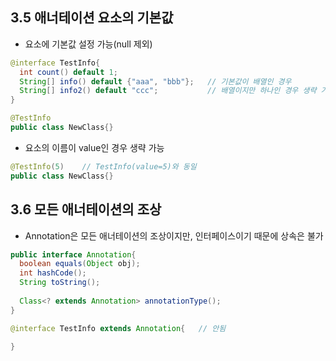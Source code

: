 ## 3.5 애너테이션 요소의 기본값
- 요소에 기본값 설정 가능(null 제외)
```java
@interface TestInfo{
  int count() default 1;
  String[] info() default {"aaa", "bbb"};   // 기본값이 배열인 경우 
  String[] info2() default "ccc";           // 배열이지만 하나인 경우 생략 가능
}

@TestInfo
public class NewClass{}
```
- 요소의 이름이 value인 경우 생략 가능
```java
@TestInfo(5)    // TestInfo(value=5)와 동일
public class NewClass{}
```

## 3.6 모든 애너테이션의 조상
- Annotation은 모든 애너테이션의 조상이지만, 인터페이스이기 때문에 상속은 불가
```java
public interface Annotation{
  boolean equals(Object obj);
  int hashCode();
  String toString();
  
  Class<? extends Annotation> annotationType();
}

@interface TestInfo extends Annotation{   // 안됨
  
}
```
